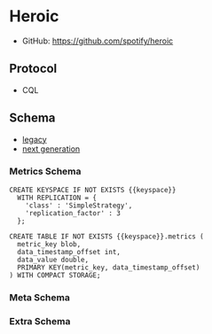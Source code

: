 # Heroic

- GitHub: https://github.com/spotify/heroic

## Protocol

- CQL

## Schema

- [legacy](https://github.com/spotify/heroic/tree/master/metric/datastax/src/main/resources/com.spotify.heroic.metric.datastax.schema.legacy)
- [next generation](https://github.com/spotify/heroic/tree/master/metric/datastax/src/main/resources/com.spotify.heroic.metric.datastax.schema.ng)

### Metrics Schema

````
CREATE KEYSPACE IF NOT EXISTS {{keyspace}}
  WITH REPLICATION = {
    'class' : 'SimpleStrategy',
    'replication_factor' : 3
  };

CREATE TABLE IF NOT EXISTS {{keyspace}}.metrics (
  metric_key blob,
  data_timestamp_offset int,
  data_value double,
  PRIMARY KEY(metric_key, data_timestamp_offset)
) WITH COMPACT STORAGE;
````

### Meta Schema

### Extra Schema
